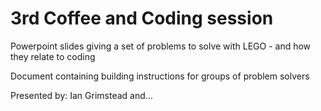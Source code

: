 # 3rd Coffee and Coding session

Powerpoint slides giving a set of problems to solve with LEGO - and how they relate to coding

Document containing building instructions for groups of problem solvers

Presented by: Ian Grimstead and...